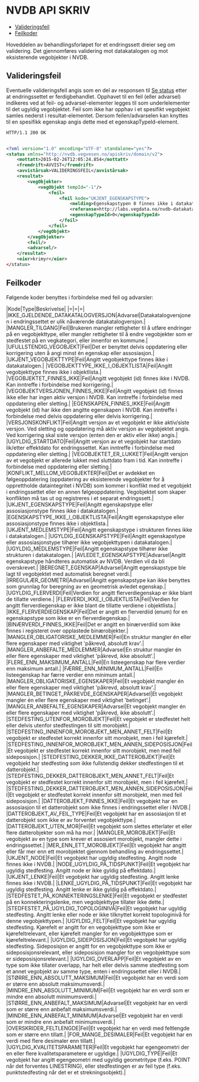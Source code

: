 

# NVDB API SKRIV


*   [Valideringsfeil](#valideringsfeil)
*   [Feilkoder](#feilkoder)


Hoveddelen av behandlingsforløpet for et endringssett dreier seg om validering. Det gjennomføres validering mot datakatalogen og mot eksisterende vegobjekter i NVDB.


## <a name="valideringsfeil">Valideringsfeil</a>



Eventuelle valideringsfeil angis som en del av responsen til [Se status](endringssett.html#GET-endringssett-status) etter at endringssettet er ferdigbehandlet. Opphavet til en feil (eller advarsel) indikeres ved at feil- og advarsel-elementer legges til som underlelementer til det ugyldig vegobjektet. Feil som ikke har opphav i et spesifikt vegobjekt samles nederst i resultat-elementet. Dersom feilen/advarselen kan knyttes til en spesifikk egenskap angis dette med et egenskapTypeId-element.

```xml
HTTP/1.1 200 OK


<?xml version="1.0" encoding="UTF-8" standalone="yes"?>
<status xmlns="http://nvdb.vegvesen.no/apiskriv/domain/v2">
    <mottatt>2015-02-26T12:05:24.854</mottatt>
    <fremdrift>AVVIST</fremdrift>
    <avvistårsak>VALIDERINGSFEIL</avvistårsak>
    <resultat>
        <vegObjekter>
            <vegObjekt tempId="-1"/>
                <feil>
                    <feil kode="UKJENT_EGENSKAPSTYPE">
                        <melding>Egenskapstypen 0 finnes ikke i datakatalogen</melding>
                        <referanse>http://labs.vegdata.no/nvdb-datakatalog/581</referanse>
                        <egenskapTypeId>0</egenskapTypeId>
                    </feil>
                </feil>
            </vegObjekt>
        </vegObjekter>
        <feil/>
        <advarsel/>
    </resultat>
    <eier>krimyr</eier>
</status>
```


## <a name="feilkoder">Feilkoder</a>


Følgende koder benyttes i forbindelse med feil og advarsler:

|Kode|Type|Beskrivelse|
|=|=|=|
|IKKE_GJELDENDE_DATAKATALOGVERSJON|Advarsel|Datakatalogversjonen i endringssettet er ulik nåværende datakatalogversjon.|
|MANGLER_TILGANG|Feil|Brukeren mangler rettigheter til å utføre endringer på en vegobjekttype, eller mangler rettigheter til å endre vegobjekter som er stedfestet på en vegkategori, eller innenfor en kommune.|
|UFULLSTENDIG_VEGOBJEKT|Feil|Det er benyttet delvis oppdatering eller korrigering uten å angi minst én egenskap eller assosiasjon.|
|UKJENT_VEGOBJEKTTYPE|Feil|Angitt vegobjekttype finnes ikke i datakatalogen.|
|VEGOBJEKTTYPE_IKKE_I_OBJEKTLISTA|Feil|Angitt vegobjekttype finnes ikke i objektlista.|
|VEGOBJEKTET_FINNES_IKKE|Feil|Angitt vegobjekt (id) finnes ikke i NVDB. Kan inntreffe i forbindelse med korrigering.|
|VEGOBJEKTVERSJONEN_FINNES_IKKE|Feil|Angitt vegobjekt (id) finnes ikke eller har ingen aktiv versjon i NVDB. Kan inntreffe i forbindelse med oppdatering eller sletting.|
|EGENSKAPEN_FINNES_IKKE|Feil|Angitt vegobjekt (id) har ikke den angitte egenskapen i NVDB. Kan inntreffe i forbindelse med delvis oppdatering eller delvis korrigering.|
|VERSJONSKONFLIKT|Feil|Angitt versjon av et vegobjekt er ikke aktiv/siste versjon. Ved sletting og oppdatering må aktiv versjon av vegobjektet angis. Ved korrigering skal siste versjon (enten den er aktiv eller ikke) angis.|
|UGYLDIG_STARTDATO|Feil|Angitt versjon av et vegobjekt har startdato lik/etter effektdato for endringssettet. Kan inntreffe i forbindelse med oppdatering eller sletting.|
|VEGOBJEKTET_ER_LUKKET|Feil|Angitt versjon av et vegobjekt er allerede lukket med sluttdato fram i tid. Kan inntreffe i forbindelse med oppdatering eller sletting.|
|KONFLIKT_MELLOM_VEGOBJEKTER|Feil|Det er avdekket en følgeoppdatering (oppdatering av eksisterende vegobjekter for å opprettholde dataintegritet i NVDB) som kommer i konflikt med et vegobjekt i endringssettet eller en annen følgeoppdatering. Vegobjektet som skaper konflikten må tas ut og registreres i et separat endringssett.|
|UKJENT_EGENSKAPSTYPE|Feil|Angitt egenskapstype eller assosiasjonstype finnes ikke i datakatalogen.|
|EGENSKAPSTYPE_IKKE_I_OBJEKTLISTA|Feil|Angitt egenskapstype eller assosiasjonstype finnes ikke i objektlista.|
|UKJENT_MEDLEMSTYPE|Feil|Angitt egenskapstype i strukturen finnes ikke i datakatalogen.|
|UGYLDIG_EGENSKAPSTYPE|Feil|Angitt egenskapstype eller assosiasjonstype tilhører ikke vegobjekttypen i datakatalogen.|
|UGYLDIG_MEDLEMSTYPE|Feil|Angitt egenskapstype tilhører ikke strukturen i datakatalogen.|
|AVLEDET_EGENSKAPSTYPE|Advarsel|Angitt egenskapstype håndteres automatisk av NVDB. Verdien vil da bli overskrevet.|
|BEREGNET_EGENSKAP|Advarsel|Angitt egenskapstype ble lagt til vegobjektet med automatisk beregnet verdi.|
|IRREGULÆR_GEOMETRI|Advarsel|Angitt egenskapstype kan ikke benyttes som grunnlag for beregning av en geometrisk avledet egenskap.|
|UGYLDIG_FLERVERDI|Feil|Verdien for angitt flerverdiegenskap er ikke blant de tillatte verdiene.|
|FLERVERDI_IKKE_I_OBJEKTLISTA|Feil|Verdien for angitt flerverdiegenskap er ikke blant de tillatte verdiene i objektlista.|
|IKKE_FLERVERDIEGENSKAP|Feil|Det er angitt en flerverdiid (enum) for en egenskapstype som ikke er en flerverdiegenskap.|
|BINÆRVERDI_FINNES_IKKE|Feil|Det er angitt en binærverdiid som ikke finnes i registeret over opplastede binærobjekter.|
|MANGLER_OBLIGATORISKE_MEDLEMMER|Feil|En struktur mangler én eller flere egenskaper med viktighet 'påkrevd, absolutt krav'.|
|MANGLER_ANBEFALTE_MEDLEMMER|Advarsel|En struktur mangler én eller flere egenskaper med viktighet 'påkrevd, ikke absolutt'.|
|FLERE_ENN_MAKSIMUM_ANTALL|Feil|En listeegenskap har flere verdier enn maksimum antall.|
|FÆRRE_ENN_MINIMUM_ANTALL|Feil|En listeegenskap har færre verdier enn minimum antall.|
|MANGLER_OBLIGATORISKE_EGENSKAPER|Feil|Et vegobjekt mangler én eller flere egenskaper med viktighet 'påkrevd, absolutt krav'.|
|MANGLER_BETINGET_PÅKREVDE_EGENSKAPER|Advarsel|Et vegobjekt mangler én eller flere egenskaper med viktighet 'betinget'.|
|MANGLER_ANBEFALTE_EGENSKAPER|Advarsel|Et vegobjekt mangler én eller flere egenskaper med viktighet 'påkrevd, ikke absolutt'.|
|STEDFESTING_UTENFOR_MOROBJEKT|Feil|Et vegobjekt er stedfestet helt eller delvis utenfor stedfestingen til sitt morobjekt.|
|STEDFESTING_INNENFOR_MOROBJEKT_MEN_ANNET_FELT|Feil|Et vegobjekt er stedfestet korrekt innenfor sitt morobjekt, men i feil kjørefelt.|
|STEDFESTING_INNENFOR_MOROBJEKT_MEN_ANNEN_SIDEPOSISJON|Feil|Et vegobjekt er stedfestet korrekt innenfor sitt morobjekt, men med feil sideposisjon.|
|STEDFESTING_DEKKER_IKKE_DATTEROBJEKT|Feil|Et vegobjekt har stedfesting som ikke fullstendig dekker stedfestingen til et datterobjekt.|
|STEDFESTING_DEKKER_DATTEROBJEKT_MEN_ANNET_FELT|Feil|Et vegobjekt er stedfestet korrekt innenfor sitt morobjekt, men i feil kjørefelt.|
|STEDFESTING_DEKKER_DATTEROBJEKT_MEN_ANNEN_SIDEPOSISJON|Feil|Et vegobjekt er stedfestet korrekt innenfor sitt morobjekt, men med feil sideposisjon.|
|DATTEROBJEKT_FINNES_IKKE|Feil|Et vegobjekt har en assosiasjon til et datterobjekt som ikke finnes i endringssettet eller i NVDB.|
|DATTEROBJEKT_AV_FEIL_TYPE|Feil|Et vegobjekt har en assosiasjon til et datterobjekt som ikke er av forventet vegobjekttype.|
|DATTEROBJEKT_UTEN_MOR|Feil|Et vegobjekt som slettes etterlater et eller flere datterobjekter som må ha mor.|
|MANGLER_MOROBJEKT|Feil|Et vegobjekt av en type som krever et assosiert morobjekt, mangler dette i endringssettet.|
|MER_ENN_ETT_MOROBJEKT|Feil|Et vegobjekt har angitt eller får mer enn ett morobjektet gjennom behandling av endringssettet.|
|UKJENT_NODE|Feil|Et vegobjekt har ugyldig stedfesting. Angitt node finnes ikke i NVDB.|
|NODE_UGYLDIG_PÅ_TIDSPUNKT|Feil|Et vegobjekt har ugyldig stedfesting. Angitt node er ikke gyldig på effektdato.|
|UKJENT_LENKE|Feil|Et vegobjekt har ugyldig stedfesting. Angitt lenke finnes ikke i NVDB.|
|LENKE_UGYLDIG_PÅ_TIDSPUNKT|Feil|Et vegobjekt har ugyldig stedfesting. Angitt lenke er ikke gyldig på effektdato.|
|STEDFESTET_PÅ_KONNEKTERINGSLENKE|Feil|Et vegobjekt er stedfestet på en konnekteringslenke, men vegobjekttype tillater ikke dette.|
|STEDFESTET_PÅ_UGYLDIG_TOPOLOGINIVÅ|Feil|Et vegobjekt har ugyldig stedfesting. Angitt lenke eller node er ikke tilknyttet korrekt topologinivå for denne vegobjekttypen.|
|UGYLDIG_FELT|Feil|Et vegobjekt har ugyldig stedfesting. Kjørefelt er angitt for en vegobjekttype som ikke er kjørefeltrelevant, eller kjørefelt mangler for en vegobjekttype som er kjørefeltrelevant.|
|UGYLDIG_SIDEPOSISJON|Feil|Et vegobjekt har ugyldig stedfesting. Sideposisjon er angitt for en vegobjekttype som ikke er sideposisjonsrelevant, eller sideposisjon mangler for en vegobjekttype som er sideposisjonsrelevant.|
|UGYLDIG_OVERLAPP|Feil|Et vegobjekt av en type som ikke tillater overlapp, har helt eller delvis samme stedfesting som et annet vegobjekt av samme type, enten i endringssettet eller i NVDB.|
|STØRRE_ENN_ABSOLUTT_MAKSIMUM|Feil|Et vegobjekt har en verdi som er større enn absolutt maksimumsverdi.|
|MINDRE_ENN_ABSOLUTT_MINIMUM|Feil|Et vegobjekt har en verdi som er mindre enn absolutt minimumsverdi.|
|STØRRE_ENN_ANBEFALT_MAKSIMUM|Advarsel|Et vegobjekt har en verdi som er større enn anbefalt maksimumsverdi.|
|MINDRE_ENN_ANBEFALT_MINIMUM|Advarsel|Et vegobjekt har en verdi som er mindre enn anbefalt minimumsverdi.|
|OVERSKRIDER_FELTLENGDE|Feil|Et vegobjekt har en verdi med feltlengde som er større enn tillatt.|
|FOR_MANGE_DESIMALER|Feil|Et vegobjekt har en verdi med flere desimaler enn tillatt.|
|UGYLDIG_KVALITETSPARAMETER|Feil|Et vegobjekt har egengeometri der en eller flere kvalitetsparametere er ugyldige.|
|UGYLDIG_TYPE|Feil|Et vegobjekt har angitt egengeometri med ugyldig geometritype (f.eks. POINT når det forventes LINESTRING), eller stedfestingen er av feil type (f.eks. punktstedfesting når det er et strekningsobjekt).|

